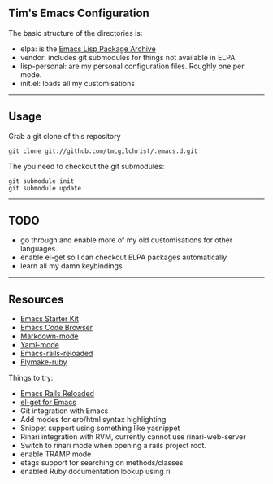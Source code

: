 ## Tim's Emacs Configuration ##

The basic structure of the directories is:

* elpa: is the [Emacs Lisp Package Archive](http://tromey.com/elpa/)
* vendor: includes git submodules for things not available in ELPA
* lisp-personal: are my personal configuration files. Roughly one per mode.
* init.el: loads all my customisations

* * * * *

## Usage ##
    
Grab a git clone of this repository

    git clone git://github.com/tmcgilchrist/.emacs.d.git

The you need to checkout the git submodules:

    git submodule init
    git submodule update

* * * * *

## TODO ##

* go through and enable more of my old customisations for other languages.
* enable el-get so I can checkout ELPA packages automatically
* learn all my damn keybindings

* * * * *

## Resources ##
* [Emacs Starter Kit](https://github.com/technomancy/emacs-starter-kit)
* [Emacs Code Browser](https://github.com/emacsmirror/ecb)
* [Markdown-mode](http://jblevins.org/projects/markdown-mode/)
* [Yaml-mode](https://github.com/yoshiki/yaml-mode)
* [Emacs-rails-reloaded](http://github.com/dima-exe/emacs-rails-reloaded)
* [Flymake-ruby](https://github.com/purcell/flymake-ruby)
    
Things to try:

* [Emacs Rails Reloaded](https://github.com/r0man/emacs-rails-reloaded)
* [el-get for Emacs](https://github.com/dimitri/el-get)
* Git integration with Emacs
* Add modes for erb/html syntax highlighting
* Snippet support using something like yasnippet
* Rinari integration with RVM, currently cannot use rinari-web-server
* Switch to rinari mode when opening a rails project root.
* enable TRAMP mode
* etags support for searching on methods/classes 
* enabled Ruby documentation lookup using ri
